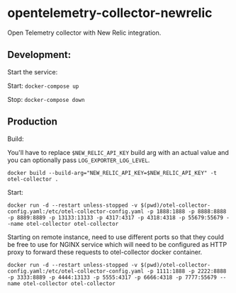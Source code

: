 # opentelemetry-collector-newrelic

Open Telemetry collector with New Relic integration.

## Development:

Start the service:

Start:
`docker-compose up`

Stop:
`docker-compose down`

## Production

Build:

You'll have to replace `$NEW_RELIC_API_KEY` build arg with an actual value and you can optionally pass `LOG_EXPORTER_LOG_LEVEL`.

```
docker build --build-arg="NEW_RELIC_API_KEY=$NEW_RELIC_API_KEY" -t otel-collector .
```

Start:

```
docker run -d --restart unless-stopped -v $(pwd)/otel-collector-config.yaml:/etc/otel-collector-config.yaml -p 1888:1888 -p 8888:8888 -p 8889:8889 -p 13133:13133 -p 4317:4317 -p 4318:4318 -p 55679:55679 --name otel-collector otel-collector
```

Starting on remote instance, need to use different ports so that they could be free to use for NGINX service which will need to be configured as HTTP proxy to forward these requests to otel-collector docker container.

```
docker run -d --restart unless-stopped -v $(pwd)/otel-collector-config.yaml:/etc/otel-collector-config.yaml -p 1111:1888 -p 2222:8888 -p 3333:8889 -p 4444:13133 -p 5555:4317 -p 6666:4318 -p 7777:55679 --name otel-collector otel-collector
```
